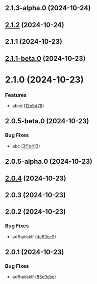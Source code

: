 

## 2.1.3-alpha.0 (2024-10-24)

## [2.1.2](https://github.com/Biplav-05/new_test_java_sdk/compare/V2.1.1...V2.1.2) (2024-10-24)

## 2.1.1 (2024-10-23)

## [2.1.1-beta.0](https://github.com/Biplav-05/new_test_java_sdk/compare/V2.1.0...V2.1.1-beta.0) (2024-10-23)

# 2.1.0 (2024-10-23)


### Features

* abcd ([12e5d78](https://github.com/Biplav-05/new_test_java_sdk/commit/12e5d78739f8d55463ff3ca2d33ce711098a944b))

## 2.0.5-beta.0 (2024-10-23)


### Bug Fixes

* abc ([3f1b413](https://github.com/Biplav-05/new_test_java_sdk/commit/3f1b4134b60449d7c1be927e58d4e1086f37c229))

## 2.0.5-alpha.0 (2024-10-23)

## [2.0.4](https://github.com/Biplav-05/new_test_java_sdk/compare/V2.0.3...V2.0.4) (2024-10-23)

## 2.0.3 (2024-10-23)

## 2.0.2 (2024-10-23)


### Bug Fixes

* adfhadsklf ([dc83cc9](https://github.com/Biplav-05/new_test_java_sdk/commit/dc83cc9ab9d37a98ef42ac1f64086c5173dce249))

## 2.0.1 (2024-10-23)


### Bug Fixes

* adfhadsklf ([85c9cbe](https://github.com/Biplav-05/new_test_java_sdk/commit/85c9cbe87509f4e597b062aeae2178d8ac6c2d78))
